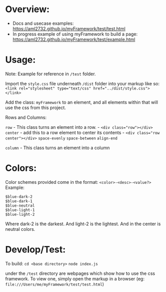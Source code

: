 # Overview:
- Docs and usecase examples: https://aml2732.github.io/myFramework/test/test.html
- In progress example of using myFramework to build a page: https://aml2732.github.io/myFramework/test/example.html

# Usage:

Note: Example for reference in `/test` folder.

Import the `style.css` file underneath `/dist` folder into your markup like so:
  `<link rel="stylesheet" type="text/css" href="../dist/style.css"></link>`


Add the class: `myFramework` to an element, and all elements within that will use the css from this project.

Rows and Columns:

`row` - This class turns an element into a row. - `<div class="row"></div>`
  `center` - add this to a row element to center its contents - `<div class="row center"></div>`
  `space-evenly`
  `space-between`
  `align-end`

`column` - This class turns an element into a column

# Colors:

Color schemes provided come in the format: `<color>-<desc>-<value?>`
Example:
```
$blue-dark-2
$blue-dark-1
$blue-neutral
$blue-light-1
$blue-light-2
```
Where dark-2 is the darkest. And light-2 is the lightest. And in the center is neutral colors.


# Develop/Test:

To build:
`cd <base directory>`
`node index.js`

under the `/test` directory are webpages which show how to use the css framework.
To view one, simply open the markup in a browser (eg: `file:///Users/me/myFramework/test/test.html`)
